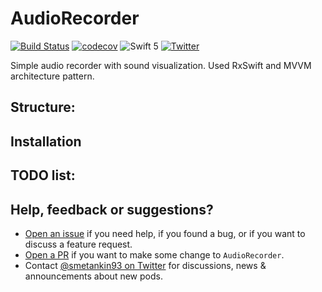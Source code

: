 # AudioRecorder

[![Build Status](https://api.travis-ci.org/Smitters/AudioRecorder.svg?branch=master)](https://travis-ci.org/Smitters/AudioRecorder)
[![codecov](https://codecov.io/gh/Smitters/AudioRecorder/branch/master/graph/badge.svg)](https://codecov.io/gh/Smitters/AudioRecorder)
![Swift 5](https://img.shields.io/badge/Swift-5-orange.svg)
[![Twitter](https://img.shields.io/badge/contact-@smetankin93-blue.svg?style=flat)](https://twitter.com/smetankin93)

Simple audio recorder with sound visualization.
Used RxSwift and MVVM architecture pattern.

## Structure:

## Installation

## TODO list:

## Help, feedback or suggestions?

- [Open an issue](https://github.com/Smitters/AudioRecorder/issues/new) if you need help, if you found a bug, or if you want to discuss a feature request.
- [Open a PR](https://github.com/Smitters/AudioRecorder/pull/new/master) if you want to make some change to `AudioRecorder`.
- Contact [@smetankin93 on Twitter](https://twitter.com/smetankin93) for discussions, news & announcements about new pods.
